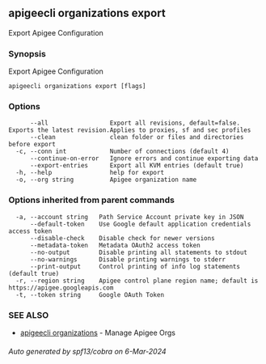 ## apigeecli organizations export

Export Apigee Configuration

### Synopsis

Export Apigee Configuration

```
apigeecli organizations export [flags]
```

### Options

```
      --all                 Export all revisions, default=false. Exports the latest revision.Applies to proxies, sf and sec profiles
      --clean               clean folder or files and directories before export
  -c, --conn int            Number of connections (default 4)
      --continue-on-error   Ignore errors and continue exporting data
      --export-entries      Export all KVM entries (default true)
  -h, --help                help for export
  -o, --org string          Apigee organization name
```

### Options inherited from parent commands

```
  -a, --account string   Path Service Account private key in JSON
      --default-token    Use Google default application credentials access token
      --disable-check    Disable check for newer versions
      --metadata-token   Metadata OAuth2 access token
      --no-output        Disable printing all statements to stdout
      --no-warnings      Disable printing warnings to stderr
      --print-output     Control printing of info log statements (default true)
  -r, --region string    Apigee control plane region name; default is https://apigee.googleapis.com
  -t, --token string     Google OAuth Token
```

### SEE ALSO

* [apigeecli organizations](apigeecli_organizations.md)	 - Manage Apigee Orgs

###### Auto generated by spf13/cobra on 6-Mar-2024

